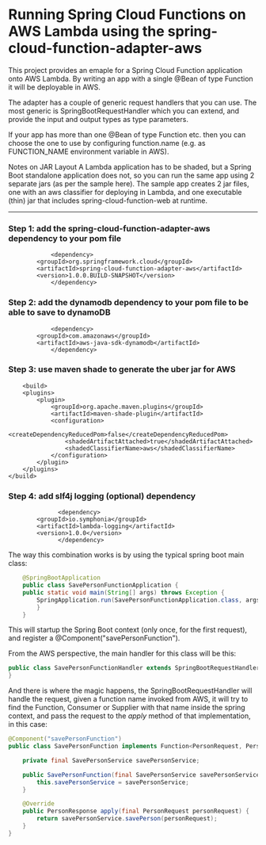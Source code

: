 

# Running Spring Cloud Functions on AWS Lambda using the spring-cloud-function-adapter-aws


This project provides an emaple for a Spring Cloud Function application onto AWS Lambda. By writing an app with a single @Bean of type Function it will be deployable in AWS.

The adapter has a couple of generic request handlers that you can use. The most generic is SpringBootRequestHandler which you can extend, and provide the input and output types as type parameters.

If your app has more than one @Bean of type Function etc. then you can choose the one to use by configuring function.name (e.g. as FUNCTION_NAME environment variable in AWS).

Notes on JAR Layout
A Lambda application has to be shaded, but a Spring Boot standalone application does not, so you can run the same app using 2 separate jars (as per the sample here). The sample app creates 2 jar files, one with an aws classifier for deploying in Lambda, and one executable (thin) jar that includes spring-cloud-function-web at runtime.

* * *

### Step 1: add the spring-cloud-function-adapter-aws dependency to your pom file

                <dependency>
			<groupId>org.springframework.cloud</groupId>
			<artifactId>spring-cloud-function-adapter-aws</artifactId>
			<version>1.0.0.BUILD-SNAPSHOT</version>
                </dependency>
  
### Step 2: add the dynamodb dependency to your pom file to be able to save to dynamoDB

                <dependency>
			<groupId>com.amazonaws</groupId>
			<artifactId>aws-java-sdk-dynamodb</artifactId>
                </dependency>
   
### Step 3: use maven shade to generate the uber jar for AWS
        <build>
		<plugins>
			<plugin>
				<groupId>org.apache.maven.plugins</groupId>
				<artifactId>maven-shade-plugin</artifactId>
				<configuration>
					<createDependencyReducedPom>false</createDependencyReducedPom>
					<shadedArtifactAttached>true</shadedArtifactAttached>
					<shadedClassifierName>aws</shadedClassifierName>
				</configuration>
			</plugin>
		</plugins>
	</build>   
    
### Step 4: add slf4j logging (optional) dependency

                  <dependency>
			<groupId>io.symphonia</groupId>
			<artifactId>lambda-logging</artifactId>
			<version>1.0.0</version>
                  </dependency>
		
The way this combination works is by using the typical spring boot main class:
```java
    @SpringBootApplication
    public class SavePersonFunctionApplication {
	public static void main(String[] args) throws Exception {
	    SpringApplication.run(SavePersonFunctionApplication.class, args);
        }
    } 
```

This will startup the Spring Boot context (only once, for the first request), and register a @Component("savePersonFunction").

From the AWS perspective, the main handler for this class will be this:
```java
public class SavePersonFunctionHandler extends SpringBootRequestHandler<PersonRequest, PersonResponse> {
}
``` 

And there is where the magic happens, the SpringBootRequestHandler will handle the request, given a function name invoked from AWS, it will try to find the Function, Consumer or Supplier with that name inside the spring context, and pass the request to the *apply* method of that implementation, in this case:

```java
@Component("savePersonFunction")
public class SavePersonFunction implements Function<PersonRequest, PersonResponse> {

	private final SavePersonService savePersonService;

	public SavePersonFunction(final SavePersonService savePersonService) {
		this.savePersonService = savePersonService;
	}

	@Override
	public PersonResponse apply(final PersonRequest personRequest) {
		return savePersonService.savePerson(personRequest);
	}
}
```

